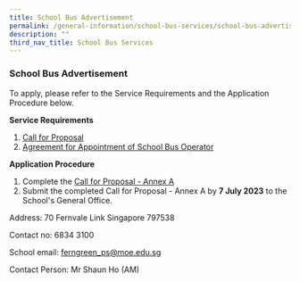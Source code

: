 ```yaml
---
title: School Bus Advertisement
permalink: /general-information/school-bus-services/school-bus-advertisement/
description: ""
third_nav_title: School Bus Services
---
```

### School Bus Advertisement
To apply, please refer to the Service Requirements and the Application Procedure below.

**Service Requirements**
1. [Call for Proposal](/files/School%20Bus/call%20for%20proposals%20(version%20june%202023).pdf)
2. [Agreement for Appointment of School Bus Operator](/files/School%20Bus/agreement%20for%20appointment%20of%20school%20bus%20operator%20(version%20june%202023).pdf)

**Application Procedure**
1. Complete the [Call for Proposal - Annex A](/files/School%20Bus/call%20for%20proposal%20annex%20a%20(version%20june%202023).pdf)
2. Submit the completed Call for Proposal - Annex A by **7 July 2023** to the School's General Office.

Address: 70 Fernvale Link Singapore 797538

Contact no: 6834 3100

School email: [ferngreen\_ps@moe.edu.sg](mailto:ferngreen_ps@moe.edu.sg)

Contact Person: Mr Shaun Ho (AM)


